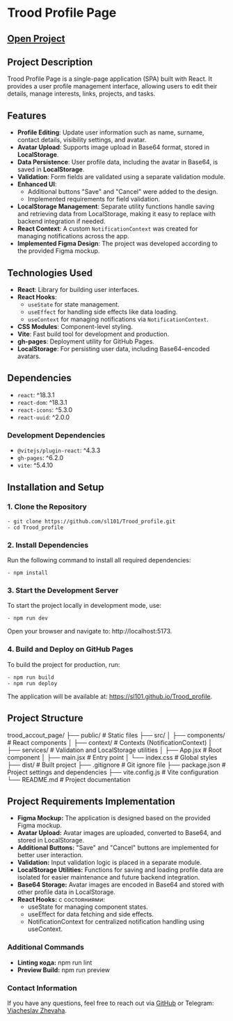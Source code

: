 # Trood Profile Page

## [Open Project](https://sl101.github.io/Trood_profile)

## Project Description
Trood Profile Page is a single-page application (SPA) built with React. It provides a user profile management interface, allowing users to edit their details, manage interests, links, projects, and tasks.

## Features
- **Profile Editing**: Update user information such as name, surname, contact details, visibility settings, and avatar.
- **Avatar Upload**: Supports image upload in Base64 format, stored in **LocalStorage**.
- **Data Persistence**: User profile data, including the avatar in Base64, is saved in **LocalStorage**.
- **Validation**: Form fields are validated using a separate validation module.
- **Enhanced UI**: 
  - Additional buttons "Save" and "Cancel" were added to the design.
  - Implemented requirements for field validation.
- **LocalStorage Management**: Separate utility functions handle saving and retrieving data from LocalStorage, making it easy to replace with backend integration if needed.
- **React Context**: A custom `NotificationContext` was created for managing notifications across the app.
- **Implemented Figma Design**: The project was developed according to the provided Figma mockup.

## Technologies Used
- **React**: Library for building user interfaces.
- **React Hooks**:
  - `useState` for state management.
  - `useEffect` for handling side effects like data loading.
  - `useContext` for managing notifications via `NotificationContext`.
- **CSS Modules**: Component-level styling.
- **Vite**: Fast build tool for development and production.
- **gh-pages**: Deployment utility for GitHub Pages.
- **LocalStorage**: For persisting user data, including Base64-encoded avatars.

## Dependencies
- `react`: ^18.3.1
- `react-dom`: ^18.3.1
- `react-icons`: ^5.3.0
- `react-uuid`: ^2.0.0

### Development Dependencies
- `@vitejs/plugin-react`: ^4.3.3
- `gh-pages`: ^6.2.0
- `vite`: ^5.4.10

## Installation and Setup

### 1. Clone the Repository

	- git clone https://github.com/sl101/Trood_profile.git
	- cd Trood_profile

### 2. Install Dependencies
Run the following command to install all required dependencies:

	- npm install

### 3. Start the Development Server
To start the project locally in development mode, use:

	- npm run dev

Open your browser and navigate to: http://localhost:5173.

### 4. Build and Deploy on GitHub Pages
To build the project for production, run:

	- npm run build
	- npm run deploy

The application will be available at:
https://sl101.github.io/Trood_profile.

## Project Structure

trood_accout_page/
├── public/              # Static files
├── src/
│   ├── components/      # React components
│   ├── context/         # Contexts (NotificationContext)
│   ├── services/        # Validation and LocalStorage utilities
│   ├── App.jsx          # Root component
│   ├── main.jsx         # Entry point
│   └── index.css        # Global styles
├── dist/                # Built project
├── .gitignore           # Git ignore file
├── package.json         # Project settings and dependencies
├── vite.config.js       # Vite configuration
└── README.md            # Project documentation

## Project Requirements Implementation

- **Figma Mockup:** The application is designed based on the provided Figma mockup.
- **Avatar Upload:** Avatar images are uploaded, converted to Base64, and stored in LocalStorage.
- **Additional Buttons:** "Save" and "Cancel" buttons are implemented for better user interaction.
- **Validation:** Input validation logic is placed in a separate module.
- **LocalStorage Utilities:** Functions for saving and loading profile data are isolated for easier maintenance and future backend integration.
- **Base64 Storage:** Avatar images are encoded in Base64 and stored with other profile data in LocalStorage.
- **React Hooks:** с состояниями:
   - useState for managing component states.
   - useEffect for data fetching and side effects.
   - NotificationContext for centralized notification handling using useContext.

### Additional Commands
- **Linting кода:** npm run lint
- **Preview Build:** npm run preview 

### Contact Information
If you have any questions, feel free to reach out via [GitHub](https://github.com/sl101) or Telegram: [Viacheslav Zhevaha](https://t.me/Viacheslav_Zhevaha). 



